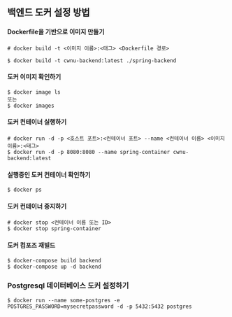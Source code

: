## 백엔드 도커 설정 방법


#### Dockerfile을  기반으로 이미지 만들기
```
# docker build -t <이미지 이름>:<태그> <Dockerfile 경로>

$ docker build -t cwnu-backend:latest ./spring-backend
```

#### 도커 이미지 확인하기 
```
$ docker image ls
또는
$ docker images
```

#### 도커 컨테이너 실행하기
```
# docker run -d -p <호스트 포트>:<컨테이너 포트> --name <컨테이너 이름> <이미지 이름>:<태그>
$ docker run -d -p 8080:8080 --name spring-container cwnu-backend:latest
```

#### 실행중인 도커 컨테이너 확인하기
```
$ docker ps
```

#### 도커 컨테이너 중지하기
```
# docker stop <컨테이너 이름 또는 ID>
$ docker stop spring-container
```

#### 도커 컴포즈 재빌드
```
$ docker-compose build backend
$ docker-compose up -d backend

```

### Postgresql 데이터베이스 도커 설정하기

```
$ docker run --name some-postgres -e POSTGRES_PASSWORD=mysecretpassword -d -p 5432:5432 postgres

```